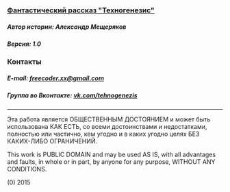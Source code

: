 ### [Фантастический рассказ "Техногенезис"](/Tehnogenezis.md)

##### Автор истории: Александр Мещеряков
##### Версия: 1.0

### Контакты

##### E-mail: freecoder.xx@gmail.com
##### Группа во Вконтакте: [vk.com/tehnogenezis](https://vk.com/tehnogenezis)

------------------------------------------------------------------

Эта работа является ОБЩЕСТВЕННЫМ ДОСТОЯНИЕМ и может быть использована КАК ЕСТЬ, со всеми достоинствами и недостатками, полностью или частично, кем угодно и в каких угодно целях БЕЗ КАКИХ-ЛИБО ОГРАНИЧЕНИЙ.

This work is PUBLIC DOMAIN and may be used AS IS, with all advantages and faults, in whole or in part,
by anyone for any purpose, WITHOUT ANY CONDITIONS.

(0) 2015
